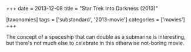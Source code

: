 +++
date = 2013-12-08
title = "Star Trek Into Darkness (2013)"

[taxonomies]
tags = ['substandard', '2013-movie']
categories = ['movies']
+++

The concept of a spaceship that can double as a submarine is
interesting, but there's not much else to celebrate in this otherwise
not-boring movie.
